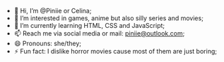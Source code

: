 - 👋 Hi, I’m @Piniie or Celina;
- 👀 I’m interested in games, anime but also silly series and movies;
- 🌱 I’m currently learning HTML, CSS and JavaScript;
- 📫 Reach me via social media or mail: piniie@outlook.com;
- 😄 Pronouns: she/they;
- ⚡ Fun fact: I dislike horror movies cause most of them are just boring;
